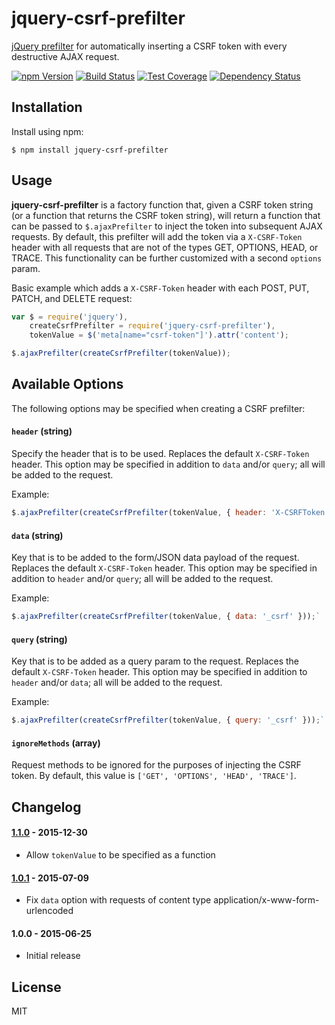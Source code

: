 # jquery-csrf-prefilter

[jQuery prefilter][jquery-ajaxprefilter] for automatically inserting a CSRF
token with every destructive AJAX request.

[![npm Version][npm-badge]][npm]
[![Build Status][build-badge]][build-status]
[![Test Coverage][coverage-badge]][coverage-result]
[![Dependency Status][dep-badge]][dep-status]

## Installation

Install using npm:

    $ npm install jquery-csrf-prefilter

## Usage

__jquery-csrf-prefilter__ is a factory function that, given a CSRF token string
(or a function that returns the CSRF token string), will return a function that
can be passed to `$.ajaxPrefilter` to inject the token into subsequent AJAX
requests. By default, this prefilter will add the token via a `X-CSRF-Token`
header with all requests that are not of the types GET, OPTIONS, HEAD, or
TRACE. This functionality can be further customized with a second `options`
param.

Basic example which adds a `X-CSRF-Token` header with each POST, PUT, PATCH,
and DELETE request:

```js
var $ = require('jquery'),
    createCsrfPrefilter = require('jquery-csrf-prefilter'),
    tokenValue = $('meta[name="csrf-token"]').attr('content');

$.ajaxPrefilter(createCsrfPrefilter(tokenValue));
```

## Available Options

The following options may be specified when creating a CSRF prefilter:

#### `header` (string)

Specify the header that is to be used. Replaces the default `X-CSRF-Token`
header.  This option may be specified in addition to `data` and/or `query`; all
will be added to the request.

Example:

```js
$.ajaxPrefilter(createCsrfPrefilter(tokenValue, { header: 'X-CSRFToken' }));`
```

#### `data` (string)

Key that is to be added to the form/JSON data payload of the request. Replaces
the default `X-CSRF-Token` header.  This option may be specified in addition to
`header` and/or `query`; all will be added to the request.

Example:

```js
$.ajaxPrefilter(createCsrfPrefilter(tokenValue, { data: '_csrf' }));`
```

#### `query` (string)

Key that is to be added as a query param to the request. Replaces the default
`X-CSRF-Token` header.  This option may be specified in addition to `header`
and/or `data`; all will be added to the request.

Example:

```js
$.ajaxPrefilter(createCsrfPrefilter(tokenValue, { query: '_csrf' }));`
```

#### `ignoreMethods` (array)

Request methods to be ignored for the purposes of injecting the CSRF token. By
default, this value is `['GET', 'OPTIONS', 'HEAD', 'TRACE']`.

## Changelog

#### [1.1.0] - 2015-12-30
- Allow `tokenValue` to be specified as a function

#### [1.0.1] - 2015-07-09
- Fix `data` option with requests of content type application/x-www-form-urlencoded

#### 1.0.0 - 2015-06-25
- Initial release

## License

MIT

[build-badge]: https://img.shields.io/travis/jimf/jquery-csrf-prefilter/master.svg
[build-status]: https://travis-ci.org/jimf/jquery-csrf-prefilter
[npm-badge]: https://img.shields.io/npm/v/jquery-csrf-prefilter.svg
[npm]: https://www.npmjs.org/package/jquery-csrf-prefilter
[coverage-badge]: https://img.shields.io/coveralls/jimf/jquery-csrf-prefilter.svg
[coverage-result]: https://coveralls.io/r/jimf/jquery-csrf-prefilter
[dep-badge]: https://img.shields.io/david/jimf/jquery-csrf-prefilter.svg
[dep-status]: https://david-dm.org/jimf/jquery-csrf-prefilter
[jquery-ajaxprefilter]: http://api.jquery.com/jquery.ajaxprefilter/
[1.1.0]: https://github.com/jimf/jquery-csrf-prefilter/compare/1.0.1...1.1.0
[1.0.1]: https://github.com/jimf/jquery-csrf-prefilter/compare/1.0.0...1.0.1
